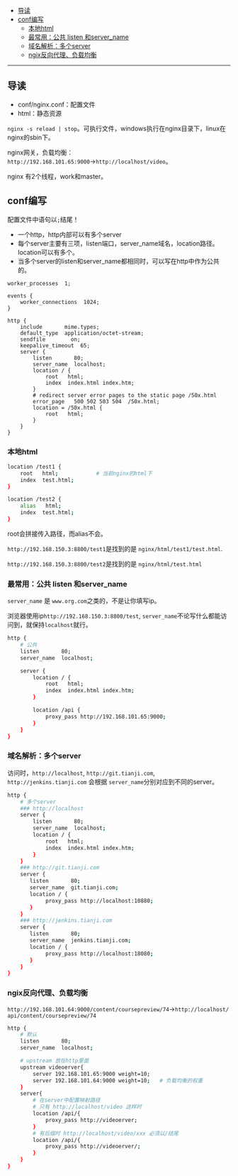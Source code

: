 - [导读](#导读)
- [conf编写](#conf编写)
  - [本地html](#本地html)
  - [最常用：公共 listen 和server\_name](#最常用公共-listen-和server_name)
  - [域名解析：多个server](#域名解析多个server)
  - [ngix反向代理、负载均衡](#ngix反向代理负载均衡)

---
## 导读
- conf/nginx.conf：配置文件
- html：静态资源

`nginx -s reload | stop`。可执行文件，windows执行在nginx目录下，linux在nginx的sbin下。

nginx网关，负载均衡：`http://192.168.101.65:9000`→`http://localhost/video`。

nginx 有2个线程，work和master。

## conf编写

配置文件中语句以`;`结尾！
- 一个http，http内部可以有多个server
- 每个server主要有三项，listen端口，server_name域名，location路径。location可以有多个。
- 当多个server的listen和server_name都相同时，可以写在http中作为公共的。

```nginx
worker_processes  1;

events {
    worker_connections  1024;
}

http {
    include       mime.types;
    default_type  application/octet-stream;
    sendfile        on;
    keepalive_timeout  65;
    server {
        listen       80;
        server_name  localhost;
        location / {
            root   html;
            index  index.html index.htm;
        }
        # redirect server error pages to the static page /50x.html
        error_page   500 502 503 504  /50x.html;
        location = /50x.html {
            root   html;
        }
    }
}
```

### 本地html

```bash
location /test1 {
    root   html;            # 当前nginx的html下
    index  test.html;
}

location /test2 {
    alias   html;
    index  test.html;
}
```

root会拼接传入路径，而alias不会。

`http://192.168.150.3:8800/test1`是找到的是 `nginx/html/test1/test.html`. 

`http://192.168.150.3:8800/test2`是找到的是 `nginx/html/test.html`



### 最常用：公共 listen 和server_name

`server_name` 是 `www.org.com`之类的，不是让你填写ip。

浏览器使用ip`http://192.168.150.3:8800/test`, `server_name`不论写什么都能访问到，就保持`localhost`就行。
```bash
http {
    # 公共
    listen       80;
    server_name  localhost;

    server {
        location / {
            root   html;
            index  index.html index.htm;
        }

        location /api {
            proxy_pass http://192.168.101.65:9000;
        }
    }
}
```
### 域名解析：多个server

访问时，`http://localhost`, `http://git.tianji.com`, `http://jenkins.tianji.com` 会根据 `server_name`分别对应到不同的server。
```bash
http {
    # 多个server
    ### http://localhost
    server {
        listen       80;
        server_name  localhost;
        location / {
            root   html;
            index  index.html index.htm;
        }
    }
    ### http://git.tianji.com
    server {
       listen       80;
       server_name  git.tianji.com;
       location / {
            proxy_pass http://localhost:10880;
       }
    }
    ### http://jenkins.tianji.com
    server {
       listen       80;
       server_name  jenkins.tianji.com;
       location / {
            proxy_pass http://localhost:18080;
       }
    }
}
```
### ngix反向代理、负载均衡

`http://192.168.101.64:9000/content/coursepreview/74`→`http://localhost/api/content/coursepreview/74`
```bash
http {
    # 默认
    listen       80;
    server_name  localhost;

    # upstream 放在http里面
    upstream videoerver{
        server 192.168.101.65:9000 weight=10;
        server 192.168.101.64:9000 weight=10;   # 负载均衡的权重
    }
    server{
        # 在server中配置映射路径
        # 只有 http://localhost/video 这样时
        location /api/{
            proxy_pass http://videoerver;
        }
        # 有后缀时 http://localhost/video/xxx 必须以/结尾
        location /api/{
            proxy_pass http://videoerver/;
        }
    }
}
```